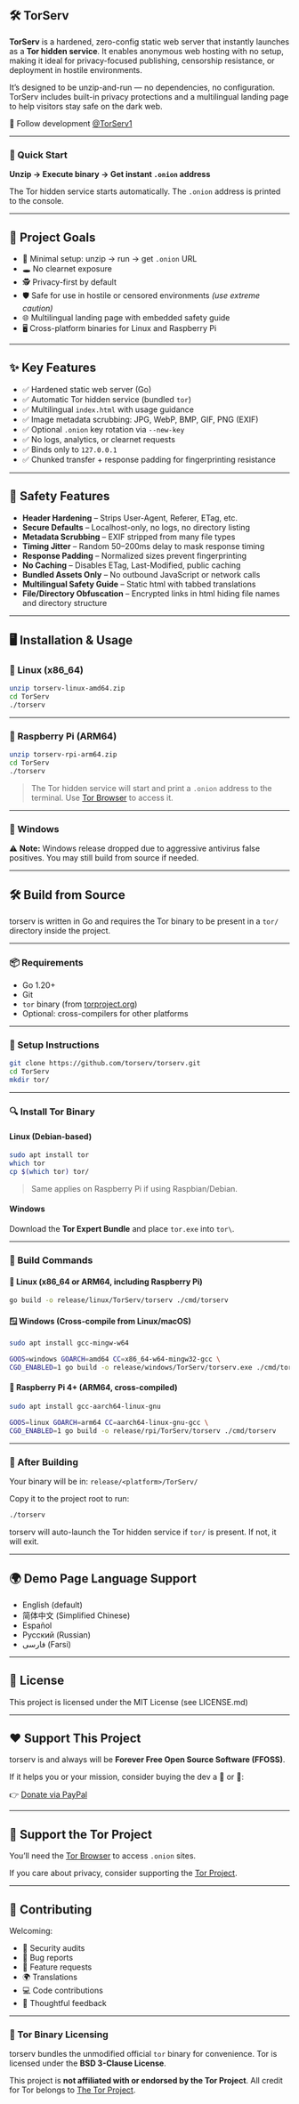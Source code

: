 ## 🛠️ **TorServ**

**TorServ** is a hardened, zero-config static web server that instantly launches as a **Tor hidden service**. It enables anonymous web hosting with no setup, making it ideal for privacy-focused publishing, censorship resistance, or deployment in hostile environments.

It’s designed to be unzip-and-run — no dependencies, no configuration. TorServ includes built-in privacy protections and a multilingual landing page to help visitors stay safe on the dark web.

📢 Follow development [@TorServ1](https://x.com/TorServ1)

---

### 🧭 Quick Start

**Unzip → Execute binary → Get instant `.onion` address**

The Tor hidden service starts automatically. The `.onion` address is printed to the console.

---

## 🎯 Project Goals

* 🧳 Minimal setup: unzip → run → get `.onion` URL
* 🕳️ No clearnet exposure
* 🕵️ Privacy-first by default
* 🛡️ Safe for use in hostile or censored environments *(use extreme caution)*
* 🌐 Multilingual landing page with embedded safety guide
* 🖥️ Cross-platform binaries for Linux and Raspberry Pi

---

## ✨ Key Features

* ✅ Hardened static web server (Go)
* ✅ Automatic Tor hidden service (bundled `tor`)
* ✅ Multilingual `index.html` with usage guidance
* ✅ Image metadata scrubbing: JPG, WebP, BMP, GIF, PNG (EXIF)
* ✅ Optional `.onion` key rotation via `--new-key`
* ✅ No logs, analytics, or clearnet requests
* ✅ Binds only to `127.0.0.1`
* ✅ Chunked transfer + response padding for fingerprinting resistance

---

## 🧠 Safety Features

* **Header Hardening** – Strips User-Agent, Referer, ETag, etc.
* **Secure Defaults** – Localhost-only, no logs, no directory listing
* **Metadata Scrubbing** – EXIF stripped from many file types
* **Timing Jitter** – Random 50–200ms delay to mask response timing
* **Response Padding** – Normalized sizes prevent fingerprinting
* **No Caching** – Disables ETag, Last-Modified, public caching
* **Bundled Assets Only** – No outbound JavaScript or network calls
* **Multilingual Safety Guide** – Static html with tabbed translations
* **File/Directory Obfuscation** – Encrypted links in html hiding file names and directory structure

---

## 🖥️ Installation & Usage

### 🐧 Linux (x86\_64)

```bash
unzip torserv-linux-amd64.zip
cd TorServ
./torserv
```

---

### 🍓 Raspberry Pi (ARM64)

```bash
unzip torserv-rpi-arm64.zip
cd TorServ
./torserv
```

> The Tor hidden service will start and print a `.onion` address to the terminal.
> Use [Tor Browser](https://www.torproject.org/download/) to access it.

---

### 🚫 Windows

⚠️ **Note:** Windows release dropped due to aggressive antivirus false positives.
You may still build from source if needed.

---

## 🛠️ Build from Source

torserv is written in Go and requires the Tor binary to be present in a `tor/` directory inside the project.

---

### 📦 Requirements

* Go 1.20+
* Git
* `tor` binary (from [torproject.org](https://www.torproject.org/download/tor/))
* Optional: cross-compilers for other platforms

---

### 📁 Setup Instructions

```bash
git clone https://github.com/torserv/torserv.git
cd TorServ
mkdir tor/
```

---

### 🔍 Install Tor Binary

#### Linux (Debian-based)

```bash
sudo apt install tor
which tor
cp $(which tor) tor/
```

> Same applies on Raspberry Pi if using Raspbian/Debian.

#### Windows

Download the **Tor Expert Bundle** and place `tor.exe` into `tor\`.

---

### 🔧 Build Commands

#### 🐧 Linux (x86\_64 or ARM64, including Raspberry Pi)

```bash
go build -o release/linux/TorServ/torserv ./cmd/torserv
```

#### 🪟 Windows (Cross-compile from Linux/macOS)

```bash
sudo apt install gcc-mingw-w64

GOOS=windows GOARCH=amd64 CC=x86_64-w64-mingw32-gcc \
CGO_ENABLED=1 go build -o release/windows/TorServ/torserv.exe ./cmd/torserv
```

#### 🍓 Raspberry Pi 4+ (ARM64, cross-compiled)

```bash
sudo apt install gcc-aarch64-linux-gnu

GOOS=linux GOARCH=arm64 CC=aarch64-linux-gnu-gcc \
CGO_ENABLED=1 go build -o release/rpi/TorServ/torserv ./cmd/torserv
```

---

### 📂 After Building

Your binary will be in:
`release/<platform>/TorServ/`

Copy it to the project root to run:

```bash
./torserv
```

torserv will auto-launch the Tor hidden service if `tor/` is present. If not, it will exit.

---

## 🌍 Demo Page Language Support

* English (default)
* 简体中文 (Simplified Chinese)
* Español
* Русский (Russian)
* <span dir="ltr">فارسی (Farsi)</span>

---

## 📜 License

This project is licensed under the MIT License (see LICENSE.md)

---

## ❤️ Support This Project

torserv is and always will be **Forever Free Open Source Software (FFOSS)**.

If it helps you or your mission, consider buying the dev a 🍔 or 🍺:

👉 [Donate via PayPal](https://paypal.me/torserv)

---

## 🧭 Support the Tor Project

You’ll need the [Tor Browser](https://www.torproject.org/download/) to access `.onion` sites.

If you care about privacy, consider supporting the [Tor Project](https://support.torproject.org/).

---

## 👋 Contributing

Welcoming:

* 🔐 Security audits
* 🐞 Bug reports
* 🌟 Feature requests
* 🌍 Translations
* 💻 Code contributions
* 🧠 Thoughtful feedback

---

### 🧅 Tor Binary Licensing

torserv bundles the unmodified official `tor` binary for convenience.
Tor is licensed under the **BSD 3-Clause License**.

This project is **not affiliated with or endorsed by the Tor Project**.
All credit for Tor belongs to [The Tor Project](https://www.torproject.org/).
